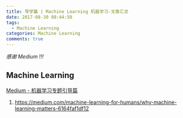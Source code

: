 ```yaml
---
title: 导学篇 | Machine Learning 机器学习-文章汇总
date: 2017-08-30 08:44:50
tags:
  - Machine Learning
categories: Machine Learning
comments: true
---
```


*感谢 Medium !!!*

## Machine Learning

[Medium - 机器学习专题引导篇 ](https://medium.com/machine-learning-for-humans/why-machine-learning-matters-6164faf1df12)

1. https://medium.com/machine-learning-for-humans/why-machine-learning-matters-6164faf1df12
